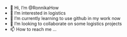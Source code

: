 - 👋 Hi, I’m @RonnikaHow
- 👀 I’m interested in logistics
- 🌱 I’m currently learning to use github in my work now
- 💞️ I’m looking to collaborate on some logistics projects
- 📫 How to reach me ...

<!---
RonnikaHow/RonnikaHow is a ✨ special ✨ repository because its `README.md` (this file) appears on your GitHub profile.
You can click the Preview link to take a look at your changes.
--->
